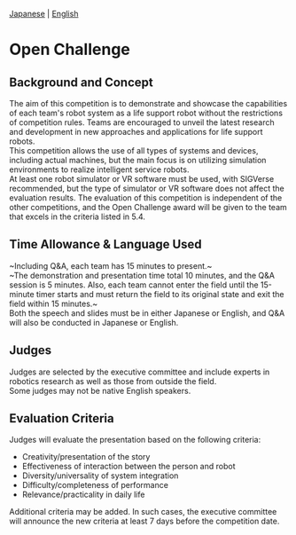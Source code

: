 [Japanese](./tc_ja.md) | [English](./tc_en.md)

# Open Challenge

## Background and Concept
The aim of this competition is to demonstrate and showcase the capabilities of each team's robot system as a life support robot without the restrictions of competition rules. Teams are encouraged to unveil the latest research and development in new approaches and applications for life support robots.  
This competition allows the use of all types of systems and devices, including actual machines, but the main focus is on utilizing simulation environments to realize intelligent service robots.  
At least one robot simulator or VR software must be used, with SIGVerse recommended, but the type of simulator or VR software does not affect the evaluation results. The evaluation of this competition is independent of the other competitions, and the Open Challenge award will be given to the team that excels in the criteria listed in 5.4.

## Time Allowance & Language Used
~Including Q&A, each team has 15 minutes to present.~  
~The demonstration and presentation time total 10 minutes, and the Q&A session is 5 minutes. Also, each team cannot enter the field until the 15-minute timer starts and must return the field to its original state and exit the field within 15 minutes.~  
Both the speech and slides must be in either Japanese or English, and Q&A will also be conducted in Japanese or English.

## Judges
Judges are selected by the executive committee and include experts in robotics research as well as those from outside the field.  
Some judges may not be native English speakers.

## Evaluation Criteria
Judges will evaluate the presentation based on the following criteria:

- Creativity/presentation of the story
- Effectiveness of interaction between the person and robot
- Diversity/universality of system integration
- Difficulty/completeness of performance
- Relevance/practicality in daily life

Additional criteria may be added. In such cases, the executive committee will announce the new criteria at least 7 days before the competition date.
